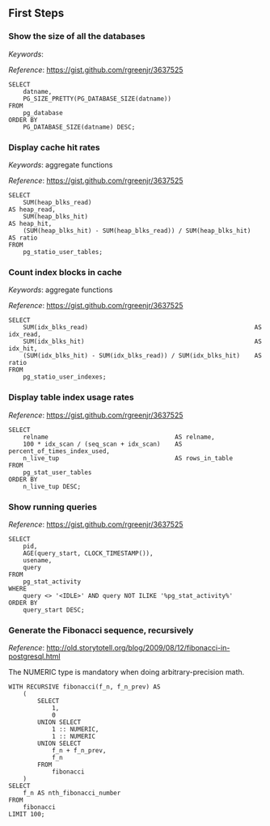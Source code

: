 ## First Steps

### Show the size of all the databases

*Keywords*: 

*Reference*: https://gist.github.com/rgreenjr/3637525

    SELECT
        datname,
        PG_SIZE_PRETTY(PG_DATABASE_SIZE(datname))
    FROM
        pg_database
    ORDER BY
        PG_DATABASE_SIZE(datname) DESC;


### Display cache hit rates

*Keywords*: aggregate functions

*Reference*: https://gist.github.com/rgreenjr/3637525

    SELECT
        SUM(heap_blks_read)                                                AS heap_read,
        SUM(heap_blks_hit)                                                 AS heap_hit,
        (SUM(heap_blks_hit) - SUM(heap_blks_read)) / SUM(heap_blks_hit)    AS ratio
    FROM
        pg_statio_user_tables;


### Count index blocks in cache

*Keywords*: aggregate functions

*Reference*: https://gist.github.com/rgreenjr/3637525

    SELECT
        SUM(idx_blks_read)                                              AS idx_read,
        SUM(idx_blks_hit)                                               AS idx_hit,
        (SUM(idx_blks_hit) - SUM(idx_blks_read)) / SUM(idx_blks_hit)    AS ratio
    FROM
        pg_statio_user_indexes;


### Display table index usage rates

*Reference*: https://gist.github.com/rgreenjr/3637525

    SELECT
        relname                                   AS relname,
        100 * idx_scan / (seq_scan + idx_scan)    AS percent_of_times_index_used,
        n_live_tup                                AS rows_in_table
    FROM
        pg_stat_user_tables 
    ORDER BY
        n_live_tup DESC;


### Show running queries

*Reference*: https://gist.github.com/rgreenjr/3637525

    SELECT
        pid,
        AGE(query_start, CLOCK_TIMESTAMP()),
        usename,
        query 
    FROM
        pg_stat_activity 
    WHERE
        query <> '<IDLE>' AND query NOT ILIKE '%pg_stat_activity%' 
    ORDER BY
        query_start DESC;


### Generate the Fibonacci sequence, recursively

*Reference*: http://old.storytotell.org/blog/2009/08/12/fibonacci-in-postgresql.html

The NUMERIC type is mandatory when doing arbitrary-precision math.

    WITH RECURSIVE fibonacci(f_n, f_n_prev) AS
        (
            SELECT
                1,
                0
            UNION SELECT
                1 :: NUMERIC,
                1 :: NUMERIC
            UNION SELECT
                f_n + f_n_prev,
                f_n
            FROM
                fibonacci
        )
    SELECT
        f_n AS nth_fibonacci_number
    FROM
        fibonacci
    LIMIT 100;


<!-- vim: set fenc=utf-8 spell spl=en ts=4 sw=4 et filetype=markdown : -->
